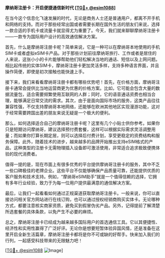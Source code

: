 **摩纳哥注册卡：开启便捷通信新时代 [[TG💪+ @esim1088](https://t.me/s/esim1088)]**

在当今这个信息化飞速发展的时代，无论是商务人士还是普通用户，都离不开手机和网络的支持。而对于那些经常出国或者需要长期在国外生活的朋友们来说，选择一款合适的手机卡或流量卡就显得尤为重要了。今天，我们就来聊聊摩纳哥注册卡——一款专为国际用户设计的高效通信解决方案。

首先，什么是摩纳哥注册卡呢？简单来说，它是一种可以在摩纳哥本地使用的手机SIM卡或者虚拟eSIM卡产品。对于那些计划前往摩纳哥旅行、工作或者是居住的人来说，这张小小的卡片能够帮助他们轻松解决当地的通话、短信以及上网问题。相比起传统的实体SIM卡，摩纳哥注册卡更加灵活多样，支持多种语言界面，并且操作简便，即使是初次接触也能快速上手。

接下来，我们来看看摩纳哥注册卡都有哪些优势吧！首先，在价格方面，摩纳哥注册卡通常会提供比当地运营商更为优惠的价格方案。比如，它可能会包含大量的数据流量包，适合需要频繁使用互联网的人群；同时，它的语音通话资费也相当合理，能够满足日常交流的需求。其次，由于是面向国际市场的服务，这类产品往往兼容性强，不仅支持摩纳哥本地网络，还能够在欧洲其他地区实现漫游功能，这对于经常需要跨国出差的朋友来说无疑是一个极大的便利。

那么，如何选择适合自己的摩纳哥注册卡呢？这里有几个小贴士供你参考。如果你只是短期访问摩纳哥，建议选择预付费套餐，这样可以根据实际需求灵活调整用量；而如果你打算长期定居，则可以选择后付费计划，享受更稳定的资费结构和服务保障。此外，随着技术的进步，越来越多的品牌开始推出支持eSIM格式的产品，这种类型的注册卡无需物理插入设备即可激活使用，非常适合追求极致便携体验的现代消费者。

值得一提的是，现在市面上有很多优秀的平台提供摩纳哥注册卡的服务，其中不乏一些口碑极佳的老牌企业。这些平台不仅能够确保产品质量可靠，还能提供优质的客户服务和技术支持。例如，“摩纳哥eSIM助手”就是一个值得信赖的选择，它拥有多年行业经验，致力于为每一位用户提供最满意的通信解决方案。

最后，让我们一起看看如何通过正规渠道获取摩纳哥注册卡。一般来说，你可以直接访问相关官方网站进行在线订购，也可以通过授权经销商购买实体卡。无论哪种方式，都要注意核实商家资质，避免买到假冒伪劣产品。另外，记得提前了解清楚所选套餐的具体条款，以免产生不必要的麻烦。

总之，摩纳哥注册卡已经成为越来越多国际用户的首选通信工具。它以其便捷性、经济性和实用性赢得了广泛好评。无论你是想要短暂体验异国风情，还是准备在这里开启全新生活篇章，摩纳哥注册卡都将是你不可或缺的好帮手。快来加入我们的行列，一起感受科技带来的无限魅力吧！

[[TG💪+ @esim1088](https://t.me/s/esim1088) ![Image](https://i.postimg.cc/4NQfJmqS/Snipaste-2025-05-13-00-14-12.png)]